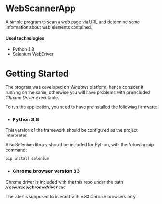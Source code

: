 # WebScannerApp
A simple program to scan a web page via URL and determine some information about web elements contained.
#### Used technologies
- Python 3.8
- Selenium WebDriver

# Getting Started
The program was developed on *Windows* platform, hence consider it running on the same, otherwise you will have problems with preincluded *Chrome Driver* executable.

To run the application, you need to have preinstalled the following firmware:
- ### Python 3.8
This version of the framework should be configured as the project interpreter.

Also Selenium library should be included for Python, with the following pip command:
```cmd
pip install selenium
```

- ### Chrome browser version 83
Chrome driver is included with the this repo under the path ***/resources/chromedriver.exe***

The later is supposed to interact with v.83 Chrome browsers only. 
